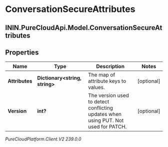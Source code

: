 # ConversationSecureAttributes

## ININ.PureCloudApi.Model.ConversationSecureAttributes

## Properties

|Name | Type | Description | Notes|
|------------ | ------------- | ------------- | -------------|
| **Attributes** | **Dictionary&lt;string, string&gt;** | The map of attribute keys to values. | [optional] |
| **Version** | **int?** | The version used to detect conflicting updates when using PUT. Not used for PATCH. | [optional] |



_PureCloudPlatform.Client.V2 239.0.0_
